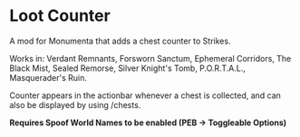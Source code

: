 # Loot Counter

A mod for Monumenta that adds a chest counter to Strikes.

Works in: Verdant Remnants, Forsworn Sanctum, Ephemeral Corridors, The Black Mist, Sealed Remorse, Silver Knight's Tomb, P.O.R.T.A.L., Masquerader's Ruin.

Counter appears in the actionbar whenever a chest is collected, and can also be displayed by using /chests.

**Requires Spoof World Names to be enabled (PEB -> Toggleable Options)**
